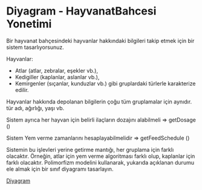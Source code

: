 # Diyagram - HayvanatBahcesi Yonetimi

Bir hayvanat bahçesindeki hayvanlar hakkındaki bilgileri takip etmek için bir sistem tasarlıyorsunuz.

 Hayvanlar:
- Atlar (atlar, zebralar, eşekler vb.),
- Kedigiller (kaplanlar, aslanlar vb.),
- Kemirgenler (sıçanlar, kunduzlar vb.) gibi gruplardaki türlerle karakterize edilir.
 
Hayvanlar hakkında depolanan bilgilerin çoğu tüm gruplamalar için aynıdır.
tür adı, ağırlığı, yaşı vb.


Sistem ayrıca her hayvan için belirli ilaçların dozajını alabilmeli => getDosage ()


Sistem Yem verme zamanlarını hesaplayabilmelidir => getFeedSchedule ()


Sistemin bu işlevleri yerine getirme mantığı, her gruplama için farklı olacaktır. Örneğin, atlar için yem verme algoritması farklı olup, kaplanlar için farklı       olacaktır.
Polimorfizm modelini kullanarak, yukarıda açıklanan durumu ele almak için bir sınıf diyagramı tasarlayın.

 [Diyagram]()
